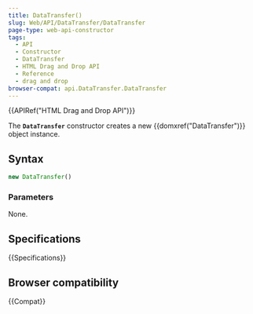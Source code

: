 ```yaml
---
title: DataTransfer()
slug: Web/API/DataTransfer/DataTransfer
page-type: web-api-constructor
tags:
  - API
  - Constructor
  - DataTransfer
  - HTML Drag and Drop API
  - Reference
  - drag and drop
browser-compat: api.DataTransfer.DataTransfer
---
```

{{APIRef("HTML Drag and Drop API")}}

The **`DataTransfer`** constructor creates a new
{{domxref("DataTransfer")}} object instance.

## Syntax

```js
new DataTransfer()
```

### Parameters

None.

## Specifications

{{Specifications}}

## Browser compatibility

{{Compat}}
